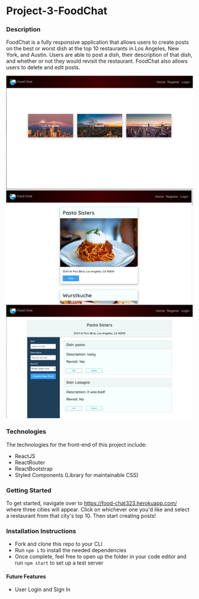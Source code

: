 # Project-3-FoodChat 
### Description 
FoodChat is a fully responsive application that allows users to create posts on the best or worst dish at the top 10 restaurants in Los Angeles, New York, and Austin. Users are able to post a dish, their  description of that dish, and whether or not they would revisit the restaurant. FoodChat also allows users to delete and edit posts. 

![Home](Home.png)
![Restaurants](Restaurants.png)
![RestaurantPosts](RestaurantPosts.png)



### Technologies 

The technologies for the front-end of this project include:
- ReactJS
- ReactRouter
- ReactBootstrap
- Styled Components (Library for maintainable CSS)

### Getting Started

To get started, navigate over to https://food-chat323.herokuapp.com/ where three cities will appear. Click on whichever one you'd like and select a restaurant from that city's top 10. Then start creating posts!

### Installation Instructions 

- Fork and clone this repo to your CLI
- Run ```npm i``` to install the needed dependencies
- Once complete, feel free to open up the folder in your code editor and run ```npm start``` to set up a test server

#### Future Features

- User Login and Sign In
